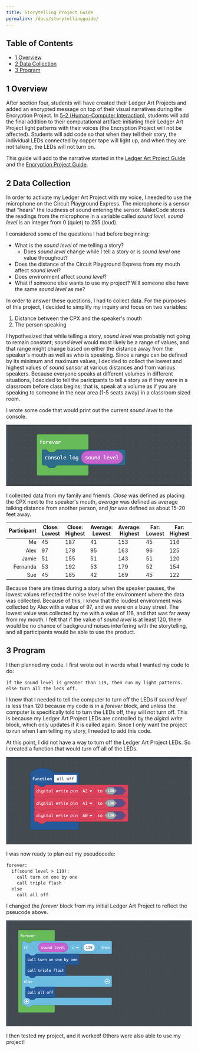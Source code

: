 ```yaml
---
title: Storytelling Project Guide
permalink: /docs/storytellingguide/
---
```


## Table of Contents

- [1 Overview](#overview)
- [2 Data Collection](#data)
- [3 Program](#program)

## 1 Overview <a name="overview"></a>
After section four, students will have created their Ledger Art Projects
and added an encrypted message on top of their visual narratives during the Encryption
Project. In [5-2 (Human-Computer Interaction)](../5-2/),
students will add the final addition to their computational artifact: initiating
their Ledger Art Project light patterns with their voices (the Encryption Project will not be affected).
Students will add code so that when they
tell their story, the individual LEDs connected by copper tape will light up, and
when they are not talking, the LEDs will not turn on.

This guide will add to the narrative started in the [Ledger Art Project Guide](../ledgerguide/)
and the [Encryption Project Guide](../encryptionguide/).

## 2 Data Collection <a name="data"></a>
In order to activate my Ledger Art Project with my voice, I needed to use the
microphone on the Circuit Playground Express. The microphone is a sensor that
"hears" the loudness of sound entering the sensor. MakeCode stores the readings
from the microphone in a variable called *sound level*. *sound level* is an integer
from 0 (quiet) to 255 (loud).

I considered some of the questions I had before beginning:
- What is the *sound level* of me telling a story?
  - Does *sound level* change while I tell a story or is *sound level* one value throughout?
- Does the distance of the Circuit Playground Express from my mouth affect *sound level*?
- Does environment affect *sound level*?
- What if someone else wants to use my project? Will someone else have the same *sound level* as me?

In order to answer these questions, I had to collect data. For the purposes of this
project, I decided to simplify my inquiry and focus on two variables:
1. Distance between the CPX and the speaker's mouth
2. The person speaking

I hypothesized that while telling a story, *sound level* was probably not going to
remain constant; *sound level* would most likely be a range of values, and that range
might change based on either the distance away from the speaker's mouth as well as
who is speaking. Since a range can be defined by its minimum and maximum values,
I decided to collect the lowest and highest values of *sound sensor* at various
distances and from various speakers. Because everyone speaks at different volumes
in different situations, I decided to tell the paricipants to tell a story as if
they were in a classroom before class begins; that is, speak at a volume as if you
are speaking to someone in the near area (1-5 seats away) in a classroom sized room.

I wrote some code that would print out the current *sound level* to the console.

![printing the sound level to the console](../guides/guide-resources/sto-print-sound.png)

I collected data from my family and friends. *Close* was defined as placing the
CPX next to the speaker's mouth, *average* was defined as average talking distance
from another person, and *far* was defined as about 15-20 feet away.

| Participant     |    Close: Lowest    |     Close: Highest    |     Average: Lowest    |     Average: Highest    |     Far: Lowest    |     Far: Highest    |
|----------------:|---------------------|-----------------------|------------------------|-------------------------|--------------------|---------------------|
|     Me          |     45              |     187               |     41                 |     153                 |     45             |     116             |
|     Alex        |     97              |     178               |     95                 |     163                 |     96             |     125             |
|     Jamie       |     51              |     155               |     51                 |     143                 |     51             |     120             |
|     Fernanda    |     53              |     192               |     53                 |     179                 |     52             |     154             |
|     Sue         |     45              |     185               |     42                 |     169                 |     45             |     122             |

Because there are times during a story when the speaker pauses, the lowest values
reflected the noise level of the environment where the data was collected. Because
of this, I knew that the loudest environment was collected by Alex with a value
of 97, and we were on a busy street. The lowest value was collected by me with a
value of 116, and that was far away from my mouth. I felt that if the value of
*sound level* is at least 120, there would be no chance of background noises
interfering with the storytelling, and all participants would be able to use the
product.

## 3 Program <a name="program"></a>
I then planned my code. I first wrote out in words what I wanted my code to do:
```
if the sound level is greater than 119, then run my light patterns.
else turn all the leds off.
```
I knew that I needed to tell the computer to turn off the LEDs if *sound level* is
less than 120 because my code is in a *forever* block, and unless the computer is
specifically told to turn the LEDs off, they will not turn off. This is because
my Ledger Art Project LEDs are controlled by the *digital write* block, which
only updates if it is called again. Since I only want
the project to run when I am telling my story, I needed to add this code.

At this point, I did not have a way to turn off the Ledger Art Project LEDs.
So I created a function that would turn off all of the LEDs.

![all off function](../guides/guide-resources/sto-all-off.png)

I was now ready to plan out my pseudocode:
```
forever:
  if(sound level > 119):
    call turn on one by one
    call triple flash
  else
    call all off
```
I changed the *forever* block from my initial Ledger Art Project to reflect the
pseucode above.

![final updated forever loop](../guides/guide-resources/sto-updated-forever.png)

I then tested my project, and it worked! Others were also able to use my project!
